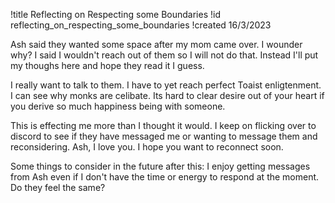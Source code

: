 !title Reflecting on Respecting some Boundaries
!id reflecting_on_respecting_some_boundaries
!created 16/3/2023

Ash said they wanted some space after my mom came over. I wounder why? I said I wouldn't reach out of them so I will not do that. Instead I'll put my thoughs here and hope they read it I guess.

I really want to talk to them. I have to yet reach perfect Toaist enligtenment. I can see why monks are celibate. Its hard to clear desire out of your heart if you derive so much happiness being with someone.

This is effecting me more than I thought it would. I keep on flicking over to discord to see if they have messaged me or wanting to message them and reconsidering. Ash, I love you. I hope you want to reconnect soon.

Some things to consider in the future after this: I enjoy getting messages from Ash even if I don't have the time or energy to respond at the moment. Do they feel the same?